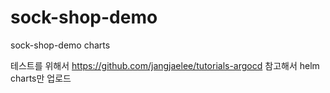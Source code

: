 # sock-shop-demo
sock-shop-demo charts

테스트를 위해서 https://github.com/jangjaelee/tutorials-argocd 참고해서 helm charts만 업로드
